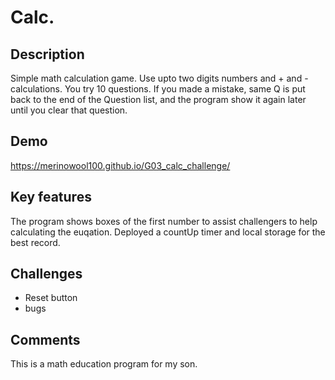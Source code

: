 # Calc.

## Description
Simple math calculation game. Use upto two digits numbers and + and - calculations.  You try 10 questions.  If you made a mistake, same Q is put back to the end of the Question list, and the program show it again later until you clear that question.

## Demo
https://merinowool100.github.io/G03_calc_challenge/

## Key features
The program shows boxes of the first number to assist challengers to help calculating the euqation.
Deployed a countUp timer and local storage for the best record.

## Challenges
- Reset button
- bugs

## Comments
This is a math education program for my son.
